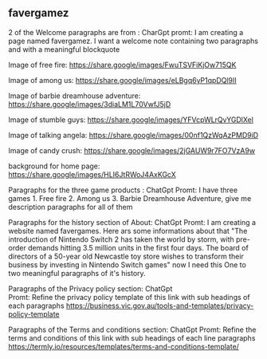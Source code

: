 ## favergamez


2 of the Welcome paragraphs are from : CharGpt
        promt: I am creating a page named favergamez. I want a welcome note containing two paragraphs and 
        with a meaningful blockquote



Image of free fire: https://share.google/images/FwuTSVFiKjOw715QK

Image of among us: https://share.google/images/eLBgq6yP1qpDQl9II

Image of barbie dreamhouse adventure: https://share.google/images/3diaLM1L70VwfJ5jD


Image of stumble guys: https://share.google/images/YFVcpWLrQvYGDlXel

Image of talking angela: https://share.google/images/00nf1QzWqAzPMD9iD

Image of candy crush: https://share.google/images/2jGAUW9r7FO7VzA9w


background for home page: https://share.google/images/HLI6JtRWoJ4AxKGcX 

Paragraphs for the three game products : ChatGpt
        Promt: I have three games
                1. Free fire
                2. Among us
                3. Barbie Dreamhouse Adventure,
                give me description paragraphs for all of them 

Paragraphs for the history section of About: ChatGpt
        Promt: I am creating a website named favergames. Here ars some informations about that "The introduction
        of Nintendo Switch 2 has taken the world by storm, with pre-order demands hitting 3.5 million units in 
        the first four days. The board of directors of a 50-year old Newcastle toy store wishes to transform their
        business by investing in Nintendo Switch games" now I need this One to two meaningful paragraphs of it's
        history.

Paragraphs of the Privacy policy section: ChatGpt        
        Promt: Refine the privacy policy template of this link with sub headings of each paragraphs
        https://business.vic.gov.au/tools-and-templates/privacy-policy-template

Paragraphs of the Terms and conditions section: ChatGpt
        Promt: Refine the terms and conditions of this link with sub headings of each line paragraphs
        https://termly.io/resources/templates/terms-and-conditions-template/
